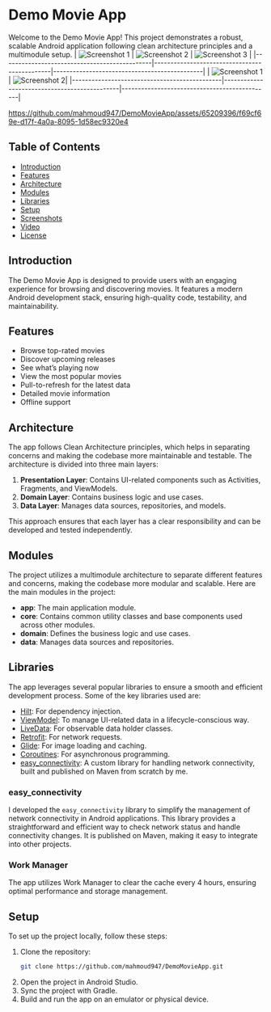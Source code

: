 # Demo Movie App

Welcome to the Demo Movie App! This project demonstrates a robust, scalable Android application following clean architecture principles and a multimodule setup.
| ![Screenshot 1](screenshots/screenshot1.png) | ![Screenshot 2](screenshots/screenshot2.png) | ![Screenshot 3](screenshots/screenshot3.png) |
|----------------------------------------------|----------------------------------------------|----------------------------------------------|
| ![Screenshot 1](screenshots/screenshot4.png) | ![Screenshot 2](screenshots/screenshot5.png)|
|----------------------------------------------|----------------------------------------------|----------------------------------------------|


https://github.com/mahmoud947/DemoMovieApp/assets/65209396/f69cf69e-d17f-4a0a-8095-1d58ec9320e4




## Table of Contents

- [Introduction](#introduction)
- [Features](#features)
- [Architecture](#architecture)
- [Modules](#modules)
- [Libraries](#libraries)
- [Setup](#setup)
- [Screenshots](#screenshots)
- [Video](#video)
- [License](#license)

## Introduction

The Demo Movie App is designed to provide users with an engaging experience for browsing and discovering movies. It features a modern Android development stack, ensuring high-quality code, testability, and maintainability.

## Features

- Browse top-rated movies
- Discover upcoming releases
- See what’s playing now
- View the most popular movies
- Pull-to-refresh for the latest data
- Detailed movie information
- Offline support

## Architecture

The app follows Clean Architecture principles, which helps in separating concerns and making the codebase more maintainable and testable. The architecture is divided into three main layers:

1. **Presentation Layer**: Contains UI-related components such as Activities, Fragments, and ViewModels.
2. **Domain Layer**: Contains business logic and use cases.
3. **Data Layer**: Manages data sources, repositories, and models.

This approach ensures that each layer has a clear responsibility and can be developed and tested independently.

## Modules

The project utilizes a multimodule architecture to separate different features and concerns, making the codebase more modular and scalable. Here are the main modules in the project:

- **app**: The main application module.
- **core**: Contains common utility classes and base components used across other modules.
- **domain**: Defines the business logic and use cases.
- **data**: Manages data sources and repositories.

## Libraries

The app leverages several popular libraries to ensure a smooth and efficient development process. Some of the key libraries used are:

- [Hilt](https://dagger.dev/hilt/): For dependency injection.
- [ViewModel](https://developer.android.com/topic/libraries/architecture/viewmodel): To manage UI-related data in a lifecycle-conscious way.
- [LiveData](https://developer.android.com/topic/libraries/architecture/livedata): For observable data holder classes.
- [Retrofit](https://square.github.io/retrofit/): For network requests.
- [Glide](https://bumptech.github.io/glide/): For image loading and caching.
- [Coroutines](https://kotlinlang.org/docs/coroutines-overview.html): For asynchronous programming.
- [easy_connectivity](https://github.com/mahmoud947/easy_connectivity): A custom library for handling network connectivity, built and published on Maven from scratch by me.

### easy_connectivity

I developed the `easy_connectivity` library to simplify the management of network connectivity in Android applications. This library provides a straightforward and efficient way to check network status and handle connectivity changes. It is published on Maven, making it easy to integrate into other projects.

### Work Manager
The app utilizes Work Manager to clear the cache every 4 hours, ensuring optimal performance and storage management.

## Setup

To set up the project locally, follow these steps:

1. Clone the repository:
   ```bash
   git clone https://github.com/mahmoud947/DemoMovieApp.git
2. Open the project in Android Studio.
3. Sync the project with Gradle.
4. Build and run the app on an emulator or physical device.


